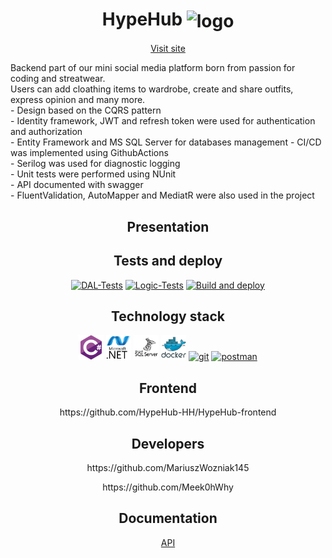 <h1 align="center">HypeHub <img align="center" alt="logo" width="50px" src="https://github.com/HypeHub-HH/HypeHub-backend/assets/119299967/926fff61-999d-45b5-949f-6398f0c725af" /></h1>

<p align="center"><a href="https://hypehub.azurewebsites.net" target="_blank" rel="noreferrer" >Visit site</a></p>

<p>
  Backend part of our mini social media platform born from passion for coding and streatwear. </br>
Users can add cloathing items to wardrobe, create and share outfits, express opinion and many more.</br>
- Design based on the CQRS pattern</br>
- Identity framework, JWT and refresh token were used for authentication and authorization</br>
- Entity Framework and MS SQL Server for databases management
- CI/CD was implemented using GithubActions</br>
- Serilog was used for diagnostic logging</br>
- Unit tests were performed using NUnit</br>
- API documented with swagger</br>
- FluentValidation, AutoMapper and MediatR were also used in the project</br>
</p>

<h2 align="center">Presentation</h2>
<!--
Nagrac gifa z wygladem i funkcjonalnosciami strony
-->
<div align="center">
  <h2>Tests and deploy</h2>
  <p>
    <a href="https://github.com/HypeHub-HH/HypeHub-backend/actions/workflows/DAL-Tests.yml"><img src="https://github.com/HypeHub-HH/HypeHub-backend/actions/workflows/DAL-Tests.yml/badge.svg?branch=main" alt="DAL-Tests"></a>
    <a href="https://github.com/HypeHub-HH/HypeHub-backend/actions/workflows/Logic-Tests.yml"><img src="https://github.com/HypeHub-HH/HypeHub-backend/actions/workflows/Logic-Tests.yml/badge.svg?branch=main" alt="Logic-Tests"></a>
    <a href="https://github.com/HypeHub-HH/HypeHub-backend/actions/workflows/main_hypehubbackend.yml"><img src="https://github.com/HypeHub-HH/HypeHub-backend/actions/workflows/main_hypehubbackend.yml/badge.svg?branch=main" alt="Build and deploy"></a>
  </p>
</div>
<h2 align="center">Technology stack</h2>
<p align="center">
  <a href="https://www.w3schools.com/cs/" target="_blank" rel="noreferrer"> <img src="https://raw.githubusercontent.com/devicons/devicon/master/icons/csharp/csharp-original.svg" alt="csharp" width="40" height="40"/></a>
  <a href="https://dotnet.microsoft.com/" target="_blank" rel="noreferrer"> <img src="https://raw.githubusercontent.com/devicons/devicon/master/icons/dot-net/dot-net-original-wordmark.svg" alt="dotnet" width="40" height="40"/></a>
  <a href="https://www.microsoft.com/pl-pl/sql-server" target="_blank" rel="noreferrer"> <img src="https://raw.githubusercontent.com/devicons/devicon/master/icons/microsoftsqlserver/microsoftsqlserver-plain-wordmark.svg" alt="microsoftsqlserver" width="40" height="40"/></a>
  <a href="https://www.docker.com/" target="_blank" rel="noreferrer"> <img src="https://raw.githubusercontent.com/devicons/devicon/master/icons/docker/docker-original-wordmark.svg" alt="docker" width="40" height="40"/></a>
  <a href="https://git-scm.com/" target="_blank" rel="noreferrer"> <img src="https://www.vectorlogo.zone/logos/git-scm/git-scm-icon.svg" alt="git" width="40" height="40"/></a>
  <a href="https://postman.com" target="_blank" rel="noreferrer"> <img src="https://www.vectorlogo.zone/logos/getpostman/getpostman-icon.svg" alt="postman" width="40" height="40"/></a>
</p>

<h2 align="center">Frontend</h2>
<p align="center">https://github.com/HypeHub-HH/HypeHub-frontend</p>

<h2 align="center">Developers</h2>
<p align="center">https://github.com/MariuszWozniak145</p>
<p align="center">https://github.com/Meek0hWhy</p>
<h2 align="center">Documentation</h2>
<p align="center">
  <a align="center" href="https://hypehubbackend.azurewebsites.net/swagger/index.html" target="_blank" rel="noreferrer">API</a>
</p>
<!--
<p align="center">
  <a align="center" href="https://postman.com" target="_blank" rel="noreferrer">Class diagram</a>
</p>
<p align="center">
  <a align="center" href="https://postman.com" target="_blank" rel="noreferrer">Database diagram</a>
-->
</p>
<!--
CI ikonka
-->

